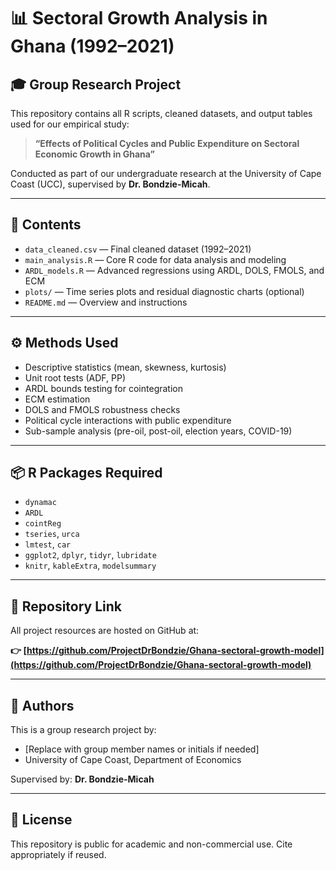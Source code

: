 # 📊 Sectoral Growth Analysis in Ghana (1992–2021)

## 🎓 Group Research Project

This repository contains all R scripts, cleaned datasets, and output tables used for our empirical study:

> **“Effects of Political Cycles and Public Expenditure on Sectoral Economic Growth in Ghana”**

Conducted as part of our undergraduate research at the University of Cape Coast (UCC), supervised by **Dr. Bondzie-Micah**.

---

## 📁 Contents

- `data_cleaned.csv` — Final cleaned dataset (1992–2021)
- `main_analysis.R` — Core R code for data analysis and modeling
- `ARDL_models.R` — Advanced regressions using ARDL, DOLS, FMOLS, and ECM
- `plots/` — Time series plots and residual diagnostic charts (optional)
- `README.md` — Overview and instructions

---

## ⚙️ Methods Used

- Descriptive statistics (mean, skewness, kurtosis)
- Unit root tests (ADF, PP)
- ARDL bounds testing for cointegration
- ECM estimation
- DOLS and FMOLS robustness checks
- Political cycle interactions with public expenditure
- Sub-sample analysis (pre-oil, post-oil, election years, COVID-19)

---

## 📦 R Packages Required

- `dynamac`
- `ARDL`
- `cointReg`
- `tseries`, `urca`
- `lmtest`, `car`
- `ggplot2`, `dplyr`, `tidyr`, `lubridate`
- `knitr`, `kableExtra`, `modelsummary`

---

## 🔗 Repository Link

All project resources are hosted on GitHub at:

**👉 [https://github.com/ProjectDrBondzie/Ghana-sectoral-growth-model](https://github.com/ProjectDrBondzie/Ghana-sectoral-growth-model)**

---

## 👥 Authors

This is a group research project by:
- [Replace with group member names or initials if needed]
- University of Cape Coast, Department of Economics

Supervised by: **Dr. Bondzie-Micah**

---

## 📜 License

This repository is public for academic and non-commercial use. Cite appropriately if reused.


